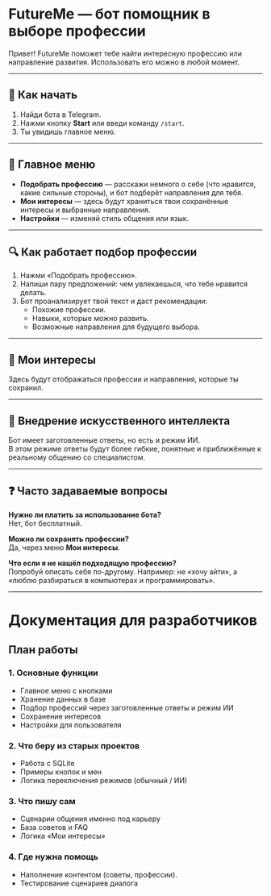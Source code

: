 # FutureMe — бот помощник в выборе профессии

Привет! FutureMe поможет тебе найти интересную профессию или направление развития. Использовать его можно в любой момент.

---

## 🚀 Как начать

1. Найди бота в Telegram.
2. Нажми кнопку **Start** или введи команду `/start`.
3. Ты увидишь главное меню.

---

## 📌 Главное меню

* **Подобрать профессию** — расскажи немного о себе (что нравится, какие сильные стороны), и бот подберёт направления для тебя.  
* **Мои интересы** — здесь будут храниться твои сохранённые интересы и выбранные направления.  
* **Настройки** — изменяй стиль общения или язык.  

---

## 🔍 Как работает подбор профессии

1. Нажми «Подобрать профессию».  
2. Напиши пару предложений: чем увлекаешься, что тебе нравится делать.  
3. Бот проанализирует твой текст и даст рекомендации:
   - Похожие профессии.  
   - Навыки, которые можно развить.  
   - Возможные направления для будущего выбора.  

---

## 🎯 Мои интересы

Здесь будут отображаться профессии и направления, которые ты сохранил.

---

## 🧠 Внедрение искусственного интеллекта

Бот имеет заготовленные ответы, но есть и режим ИИ.  
В этом режиме ответы будут более гибкие, понятные и приближённые к реальному общению со специалистом.

---

## ❓ Часто задаваемые вопросы

**Нужно ли платить за использование бота?**  
Нет, бот бесплатный.  

**Можно ли сохранять профессии?**  
Да, через меню **Мои интересы**.  

**Что если я не нашёл подходящую профессию?**  
Попробуй описать себя по-другому. Например: не «хочу айти», а «люблю разбираться в компьютерах и программировать».  

---

# Документация для разработчиков

## План работы

### 1. Основные функции
- Главное меню с кнопками
- Хранение данных в базе
- Подбор профессий через заготовленные ответы и режим ИИ
- Сохранение интересов
- Настройки для пользователя

### 2. Что беру из старых проектов
- Работа с SQLite
- Примеры кнопок и мен
- Логика переключения режимов (обычный / ИИ)

### 3. Что пишу сам
- Сценарии общения именно под карьеру
- База советов и FAQ
- Логика «Мои интересы»

### 4. Где нужна помощь
- Наполнение контентом (советы, профессии).
- Тестирование сценариев диалога


